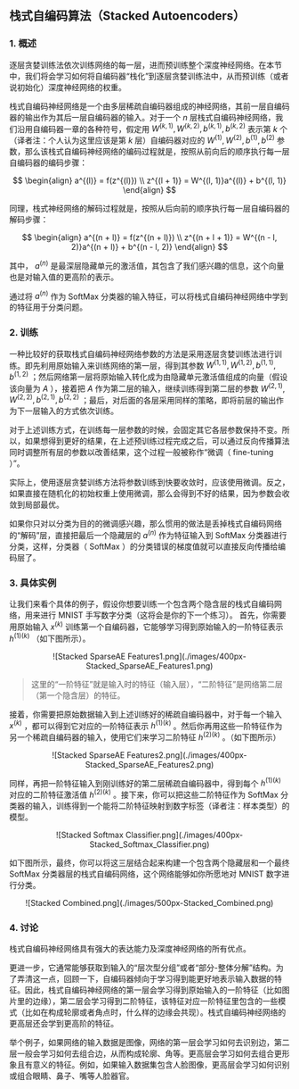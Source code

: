 ## 栈式自编码算法（Stacked Autoencoders）

### 1. 概述

逐层贪婪训练法依次训练网络的每一层，进而预训练整个深度神经网络。在本节中，我们将会学习如何将自编码器“栈化”到逐层贪婪训练法中，从而预训练（或者说初始化）深度神经网络的权重。


栈式自编码神经网络是一个由多层稀疏自编码器组成的神经网络，其前一层自编码器的输出作为其后一层自编码器的输入。对于一个 $\textstyle n$ 层栈式自编码神经网络，我们沿用自编码器一章的各种符号，假定用 $\textstyle W^{(k, 1)}, W^{(k, 2)}, b^{(k, 1)}, b^{(k, 2)}$ 表示第 $\textstyle k$ 个（译者注：个人认为这里应该是第 $k$ 层）自编码器对应的 $\textstyle W^{(1)}, W^{(2)}, b^{(1)}, b^{(2)}$ 参数，那么该栈式自编码神经网络的编码过程就是，按照从前向后的顺序执行每一层自编码器的编码步骤：

$$
\begin{align}
a^{(l)} = f(z^{(l)}) \\
z^{(l + 1)} = W^{(l, 1)}a^{(l)} + b^{(l, 1)} 
\end{align}
$$

同理，栈式神经网络的解码过程就是，按照从后向前的顺序执行每一层自编码器的解码步骤：

$$
\begin{align} 
a^{(n + l)} = f(z^{(n + l)}) \\ 
z^{(n + l + 1)} = W^{(n - l, 2)}a^{(n + l)} + b^{(n - l, 2)} 
\end{align}
$$

其中， $\textstyle a^{(n)}$ 是最深层隐藏单元的激活值，其包含了我们感兴趣的信息，这个向量也是对输入值的更高阶的表示。


通过将 $\textstyle a^{(n)}$ 作为 SoftMax 分类器的输入特征，可以将栈式自编码神经网络中学到的特征用于分类问题。


### 2. 训练

一种比较好的获取栈式自编码神经网络参数的方法是采用逐层贪婪训练法进行训练。即先利用原始输入来训练网络的第一层，得到其参数 $\textstyle W^{(1,1)}, W^{(1,2)}, b^{(1,1)}, b^{(1,2)}$ ；然后网络第一层将原始输入转化成为由隐藏单元激活值组成的向量（假设该向量为 $A$ ），接着把 $A$ 作为第二层的输入，继续训练得到第二层的参数 $\textstyle W^{(2,1)}, W^{(2,2)}, b^{(2,1)}, b^{(2,2)}$ ；最后，对后面的各层采用同样的策略，即将前层的输出作为下一层输入的方式依次训练。

对于上述训练方式，在训练每一层参数的时候，会固定其它各层参数保持不变。所以，如果想得到更好的结果，在上述预训练过程完成之后，可以通过反向传播算法同时调整所有层的参数以改善结果，这个过程一般被称作“微调（ fine-tuning ）”。


实际上，使用逐层贪婪训练方法将参数训练到快要收敛时，应该使用微调。反之，如果直接在随机化的初始权重上使用微调，那么会得到不好的结果，因为参数会收敛到局部最优。


如果你只对以分类为目的的微调感兴趣，那么惯用的做法是丢掉栈式自编码网络的“解码”层，直接把最后一个隐藏层的 $\textstyle a^{(n)}$ 作为特征输入到 SoftMax 分类器进行分类，这样，分类器（ SoftMax ）的分类错误的梯度值就可以直接反向传播给编码层了。


### 3. 具体实例

让我们来看个具体的例子，假设你想要训练一个包含两个隐含层的栈式自编码网络，用来进行 MNIST 手写数字分类（这将会是你的下一个练习）。 首先，你需要用原始输入 $\textstyle x^{(k)}$ 训练第一个自编码器，它能够学习得到原始输入的一阶特征表示 $\textstyle h^{(1)(k)}$ （如下图所示）。

<center>
![Stacked SparseAE Features1.png](./images/400px-Stacked_SparseAE_Features1.png)
</center>

>这里的“一阶特征”就是输入时的特征（输入层），“二阶特征”是网络第二层（第一个隐含层）的特征。

接着，你需要把原始数据输入到上述训练好的稀疏自编码器中，对于每一个输入 $\textstyle x^{(k)}$ ，都可以得到它对应的一阶特征表示 $\textstyle h^{(1)(k)}$ 。然后你再用这些一阶特征作为另一个稀疏自编码器的输入，使用它们来学习二阶特征 $\textstyle h^{(2)(k)}$ 。（如下图所示）

<center>
![Stacked SparseAE Features2.png](./images/400px-Stacked_SparseAE_Features2.png)
</center>

同样，再把一阶特征输入到刚训练好的第二层稀疏自编码器中，得到每个 $\textstyle h^{(1)(k)}$ 对应的二阶特征激活值 $\textstyle h^{(2)(k)}$ 。接下来，你可以把这些二阶特征作为 SoftMax 分类器的输入，训练得到一个能将二阶特征映射到数字标签（译者注：样本类型）的模型。

<center>
![Stacked Softmax Classifier.png](./images/400px-Stacked_Softmax_Classifier.png)
</center>

如下图所示，最终，你可以将这三层结合起来构建一个包含两个隐藏层和一个最终 SoftMax 分类器层的栈式自编码网络，这个网络能够如你所愿地对 MNIST 数字进行分类。

<center>
![Stacked Combined.png](./images/500px-Stacked_Combined.png)
</center>

### 4. 讨论

栈式自编码神经网络具有强大的表达能力及深度神经网络的所有优点。

更进一步，它通常能够获取到输入的“层次型分组”或者“部分-整体分解”结构。为了弄清这一点，回顾一下，自编码器倾向于学习得到能更好地表示输入数据的特征。因此，栈式自编码神经网络的第一层会学习得到原始输入的一阶特征（比如图片里的边缘），第二层会学习得到二阶特征，该特征对应一阶特征里包含的一些模式（比如在构成轮廓或者角点时，什么样的边缘会共现）。栈式自编码神经网络的更高层还会学到更高阶的特征。

举个例子，如果网络的输入数据是图像，网络的第一层会学习如何去识别边，第二层一般会学习如何去组合边，从而构成轮廓、角等。更高层会学习如何去组合更形象且有意义的特征。例如，如果输入数据集包含人脸图像，更高层会学习如何识别或组合眼睛、鼻子、嘴等人脸器官。 